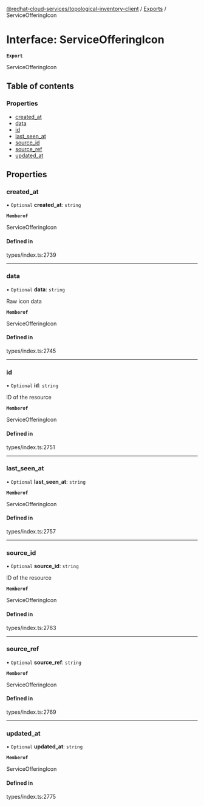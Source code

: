 [@redhat-cloud-services/topological-inventory-client](../README.md) / [Exports](../modules.md) / ServiceOfferingIcon

# Interface: ServiceOfferingIcon

**`Export`**

ServiceOfferingIcon

## Table of contents

### Properties

- [created\_at](ServiceOfferingIcon.md#created_at)
- [data](ServiceOfferingIcon.md#data)
- [id](ServiceOfferingIcon.md#id)
- [last\_seen\_at](ServiceOfferingIcon.md#last_seen_at)
- [source\_id](ServiceOfferingIcon.md#source_id)
- [source\_ref](ServiceOfferingIcon.md#source_ref)
- [updated\_at](ServiceOfferingIcon.md#updated_at)

## Properties

### created\_at

• `Optional` **created\_at**: `string`

**`Memberof`**

ServiceOfferingIcon

#### Defined in

types/index.ts:2739

___

### data

• `Optional` **data**: `string`

Raw icon data

**`Memberof`**

ServiceOfferingIcon

#### Defined in

types/index.ts:2745

___

### id

• `Optional` **id**: `string`

ID of the resource

**`Memberof`**

ServiceOfferingIcon

#### Defined in

types/index.ts:2751

___

### last\_seen\_at

• `Optional` **last\_seen\_at**: `string`

**`Memberof`**

ServiceOfferingIcon

#### Defined in

types/index.ts:2757

___

### source\_id

• `Optional` **source\_id**: `string`

ID of the resource

**`Memberof`**

ServiceOfferingIcon

#### Defined in

types/index.ts:2763

___

### source\_ref

• `Optional` **source\_ref**: `string`

**`Memberof`**

ServiceOfferingIcon

#### Defined in

types/index.ts:2769

___

### updated\_at

• `Optional` **updated\_at**: `string`

**`Memberof`**

ServiceOfferingIcon

#### Defined in

types/index.ts:2775
